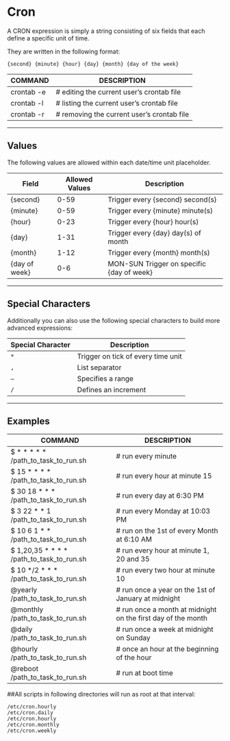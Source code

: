 # Cron

A CRON expression is simply a string consisting of six fields that each define a specific unit of time. 

They are written in the following format:

```
{second} {minute} {hour} {day} {month} {day of the week}
```

COMMAND | DESCRIPTION
---|---
crontab -e | # editing the current user’s crontab file
crontab -l | # listing the current user’s crontab file 
crontab -r | # removing the current user’s crontab file 

---
## Values

The following values are allowed within each date/time unit placeholder.

| Field | Allowed Values | Description |
|---|---|---|
| {second} | 0-59 | Trigger every {second} second(s) |
| {minute} | 0-59 | Trigger every {minute} minute(s) | 
| {hour} | 0-23 | Trigger every {hour} hour(s) |
| {day} | 1-31 | Trigger every {day} day(s) of month |
| {month} | 1-12 | Trigger every {month} month(s) |
| {day of week} | 0-6 | MON-SUN Trigger on specific {day of week} |

---
## Special Characters

Additionally you can also use the following special characters to build more advanced expressions:

| Special Character | Description |
|---|---|
| `*` | Trigger on tick of every time unit |
| `,` | List separator |
|`–` | Specifies a range |
| `/` | Defines an increment |

---
## Examples

COMMAND | DESCRIPTION
---|---
$ * * * * * /path_to_task_to_run.sh | # run every minute
$ 15 * * * * /path_to_task_to_run.sh | # run every hour at minute 15
$ 30 18 * * * /path_to_task_to_run.sh | # run every day at 6:30 PM
$ 3 22 * * 1 /path_to_task_to_run.sh | # run every Monday at 10:03 PM
$ 10 6 1 * * /path_to_task_to_run.sh | # run on the 1st of every Month at 6:10 AM
$ 1,20,35 * * * * /path_to_task_to_run.sh | # run every hour at minute 1, 20 and 35
$ 10 */2 * * * /path_to_task_to_run.sh | # run every two hour at minute 10
@yearly     /path_to_task_to_run.sh | # run once a year on the 1st of January at midnight
@monthly    /path_to_task_to_run.sh | # run once a month at midnight on the first day of the month
@daily      /path_to_task_to_run.sh | # run once a week at midnight on Sunday
@hourly     /path_to_task_to_run.sh | # once an hour at the beginning of the hour
@reboot     /path_to_task_to_run.sh | # run at boot time

##All scripts in following directories will run as root at that interval:
```
/etc/cron.hourly
/etc/cron.daily  
/etc/cron.hourly  
/etc/cron.monthly
/etc/cron.weekly
```